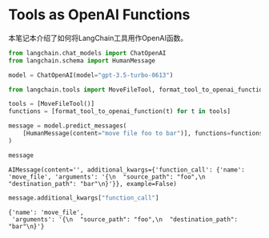 # Tools as OpenAI Functions

本笔记本介绍了如何将LangChain工具用作OpenAI函数。


```python
from langchain.chat_models import ChatOpenAI
from langchain.schema import HumanMessage
```


```python
model = ChatOpenAI(model="gpt-3.5-turbo-0613")
```


```python
from langchain.tools import MoveFileTool, format_tool_to_openai_function
```


```python
tools = [MoveFileTool()]
functions = [format_tool_to_openai_function(t) for t in tools]
```


```python
message = model.predict_messages(
    [HumanMessage(content="move file foo to bar")], functions=functions
)
```


```python
message
```




    AIMessage(content='', additional_kwargs={'function_call': {'name': 'move_file', 'arguments': '{\n  "source_path": "foo",\n  "destination_path": "bar"\n}'}}, example=False)




```python
message.additional_kwargs["function_call"]
```




    {'name': 'move_file',
     'arguments': '{\n  "source_path": "foo",\n  "destination_path": "bar"\n}'}




```python

```
